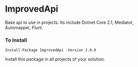 # ImprovedApi
Base api to use in projects. Its include Dotnet Core 2.1, Mediator, Automapper, Flunt.

### To Install
`Install-Package ImprovedApi -Version 2.0.0`

Install this package in all projects of your solution.
